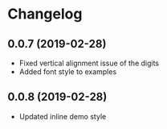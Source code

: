 # Changelog

## 0.0.7 (2019-02-28)
- Fixed vertical alignment issue of the digits
- Added font style to examples

## 0.0.8 (2019-02-28)
- Updated inline demo style
